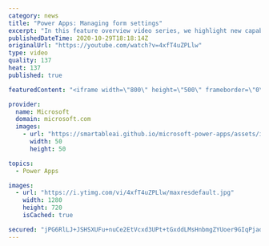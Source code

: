 ```yaml
---
category: news
title: "Power Apps: Managing form settings"
excerpt: "In this feature overview video series, we highlight new capabilities included in the latest update to Microsoft Power Apps.  Improvements to Microsoft Power Apps for managing form settings and events allow users to set various features on a form in the new modern designer.   Get the most out of Power"
publishedDateTime: 2020-10-29T18:18:14Z
originalUrl: "https://youtube.com/watch?v=4xfT4uZPLlw"
type: video
quality: 137
heat: 137
published: true

featuredContent: "<iframe width=\"800\" height=\"500\" frameborder=\"0\" src=\"https://www.youtube.com/embed/4xfT4uZPLlw\" allow=\"accelerometer; autoplay; encrypted-media; gyroscope; picture-in-picture\" allowfullscreen></iframe>"

provider:
  name: Microsoft
  domain: microsoft.com
  images:
    - url: "https://smartableai.github.io/microsoft-power-apps/assets/images/organizations/microsoft.com-50x50.jpg"
      width: 50
      height: 50

topics:
  - Power Apps

images:
  - url: "https://i.ytimg.com/vi/4xfT4uZPLlw/maxresdefault.jpg"
    width: 1280
    height: 720
    isCached: true

secured: "jPG6RlLJ+JSHSXUFu+nuCe2EtVcxd3UPt+tGxddLMsHnbmgZYUoer9GIqPjadENG9Jc0buhfu1hB5oDHdFdJ2ZTj6HxVRu7q3x8Gmt9sRrP9++ZNs+7CO02dsDYOwCrUQ4thSEq2gf40rMA2SGud56uyBF0ZPonPL8XqQT4Khs9n0UWUfP3gvBRaMgaEeQkMbOxNJjN7oUGJL/7NfN4vjBb2kiPLJPoTljZtdHUJJxaz/CBSW1WmRIio7FWXBoJG8XBxNJqiZIg0EWNmRbPpNha5+pi6n+jnOnALbku8abq2y7QnX4MCXDAUGKIYKl70Am8iYFlcIFMRxV6Ewj8BKst8EQm5oTVPszA+ipSshJsXtE53RiYEKQLWV+mHtSVmX9G779hYKoVtAASINxXgvCK4UMbNOOKvfw+tOKwfbc1bP2F8T0u/F7JaG/DlJy8Z;fZzyvQtXgn5dPRCYIO0Wag=="
---
```


